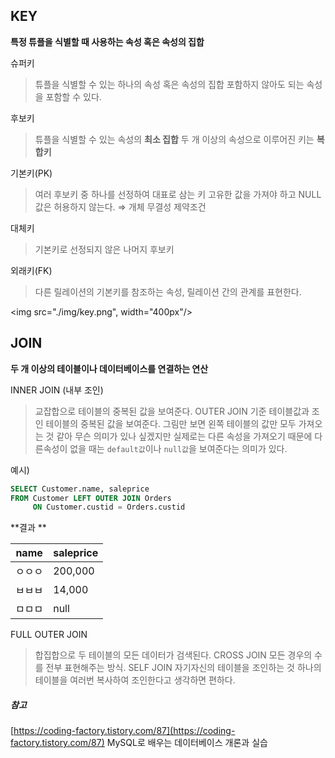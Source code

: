 ## KEY

**특정 튜플을 식별할 때 사용하는 속성 혹은 속성의 집합**

슈퍼키
>튜플을 식별할 수 있는 하나의 속성 혹은 속성의 집합
포함하지 않아도 되는 속성을 포함할 수 있다.

후보키
>튜플을 식별할 수 있는 속성의 **최소 집합**
>두 개 이상의 속성으로 이루어진 키는 **복합키**

기본키(PK)
>여러 후보키 중 하나를 선정하여 대표로 삼는 키
>고유한 값을 가져야 하고 NULL값은 허용하지 않는다. ⇒ 개체 무결성 제약조건

대체키
>기본키로 선정되지 않은 나머지 후보키

외래키(FK)
>다른 릴레이션의 기본키를 참조하는 속성, 릴레이션 간의 관계를 표현한다.

<img src="./img/key.png",  width="400px"/>

## JOIN

**두 개 이상의 테이블이나 데이터베이스를 연결하는 연산**

INNER JOIN (내부 조인)
>교잡합으로 테이블의 중복된 값을 보여준다.
OUTER JOIN
> 기준 테이블값과 조인 테이블의 중복된 값을 보여준다.
그림만 보면 왼쪽 테이블의 값만 모두 가져오는 것 같아 무슨 의미가 있나 싶겠지만 실제로는 다른 속성을 가져오기 때문에 다른속성이 없을 때는 `default값`이나 `null값`을 보여준다는 의미가 있다.

예시)
```sql
SELECT Customer.name, saleprice
FROM Customer LEFT OUTER JOIN Orders 
	 ON Customer.custid = Orders.custid
```
**결과 **

| name | saleprice |
| --- | --- |
| ㅇㅇㅇ | 200,000 |
| ㅂㅂㅂ | 14,000 |
| ㅁㅁㅁ | null |

FULL OUTER JOIN
> 합집합으로 두 테이블의 모든 데이터가 검색된다.
CROSS JOIN
> 모든 경우의 수를 전부 표현해주는 방식.
SELF JOIN
>자기자신의 테이블을 조인하는 것
하나의 테이블을 여러번 복사하여 조인한다고 생각하면 편하다.


##### 참고
[https://coding-factory.tistory.com/87](https://coding-factory.tistory.com/87)
MySQL로 배우는 데이터베이스 개론과 실습
